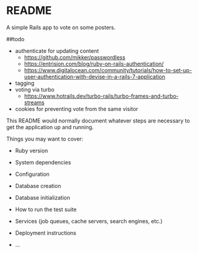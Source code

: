 # README

A simple Rails app to vote on some posters.

##todo
* authenticate for updating content
	* https://github.com/mikker/passwordless
	* https://entrision.com/blog/ruby-on-rails-authentication/
	* https://www.digitalocean.com/community/tutorials/how-to-set-up-user-authentication-with-devise-in-a-rails-7-application
* tagging
* voting via turbo
	* https://www.hotrails.dev/turbo-rails/turbo-frames-and-turbo-streams
* cookies for preventing vote from the same visitor


This README would normally document whatever steps are necessary to get the
application up and running.

Things you may want to cover:

* Ruby version

* System dependencies

* Configuration

* Database creation

* Database initialization

* How to run the test suite

* Services (job queues, cache servers, search engines, etc.)

* Deployment instructions

* ...

